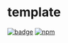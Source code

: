 # template

[![badge](https://img.shields.io/badge/badge-shields.io-brightgreen.svg)](https://shields.io/)
[![npm](https://img.shields.io/npm/v/npm.svg)]()
